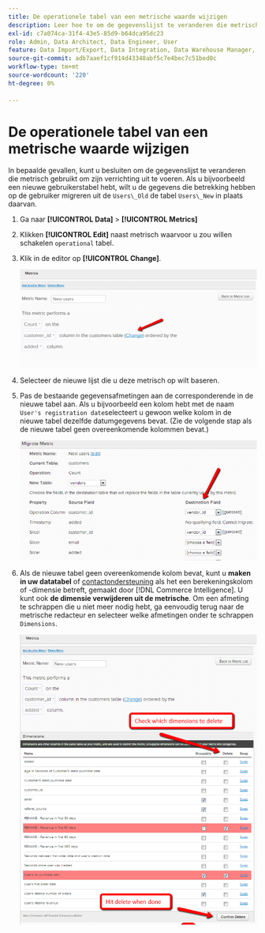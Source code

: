```yaml
---
title: De operationele tabel van een metrische waarde wijzigen
description: Leer hoe te om de gegevenslijst te veranderen die metrisch gebruikt om zijn verrichting uit te voeren.
exl-id: c7a074ca-31f4-43e5-85d9-b64dca95dc23
role: Admin, Data Architect, Data Engineer, User
feature: Data Import/Export, Data Integration, Data Warehouse Manager, Commerce Tables
source-git-commit: adb7aaef1cf914d43348abf5c7e4bec7c51bed0c
workflow-type: tm+mt
source-wordcount: '220'
ht-degree: 0%

---
```


# De operationele tabel van een metrische waarde wijzigen

In bepaalde gevallen, kunt u besluiten om de gegevenslijst te veranderen die metrisch gebruikt om zijn verrichting uit te voeren. Als u bijvoorbeeld een nieuwe gebruikerstabel hebt, wilt u de gegevens die betrekking hebben op de gebruiker migreren uit de  `Users\_Old` de tabel `Users\_New` in plaats daarvan.

1. Ga naar **[!UICONTROL Data]** > **[!UICONTROL Metrics]**
1. Klikken **[!UICONTROL Edit]** naast metrisch waarvoor u zou willen schakelen `operational` tabel.
1. Klik in de editor op **[!UICONTROL Change]**.

   ![](../../assets/change-metrics-1.png)
1. Selecteer de nieuwe lijst die u deze metrisch op wilt baseren.
1. Pas de bestaande gegevensafmetingen aan de corresponderende in de nieuwe tabel aan. Als u bijvoorbeeld een kolom hebt met de naam `User's registration date`selecteert u gewoon welke kolom in de nieuwe tabel dezelfde datumgegevens bevat. (Zie de volgende stap als de nieuwe tabel geen overeenkomende kolommen bevat.)

   ![](../../assets/change-metrics-2.png)

1. Als de nieuwe tabel geen overeenkomende kolom bevat, kunt u **maken in uw datatabel** of [contactondersteuning](https://experienceleague.adobe.com/docs/commerce-knowledge-base/kb/troubleshooting/miscellaneous/mbi-service-policies.html) als het een berekeningskolom of -dimensie betreft, gemaakt door [!DNL Commerce Intelligence]. U kunt ook **de dimensie verwijderen uit de metrische**. Om een afmeting te schrappen die u niet meer nodig hebt, ga eenvoudig terug naar de metrische redacteur en selecteer welke afmetingen onder te schrappen `Dimensions`.

   ![](../../assets/change-metrics-3.png)
